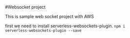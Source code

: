 #Websocket project

This is sample web socket project with AWS

first we need to install serverless-websockets-plugin.
<code>npm i serverless-websockets-plugin --save</code>